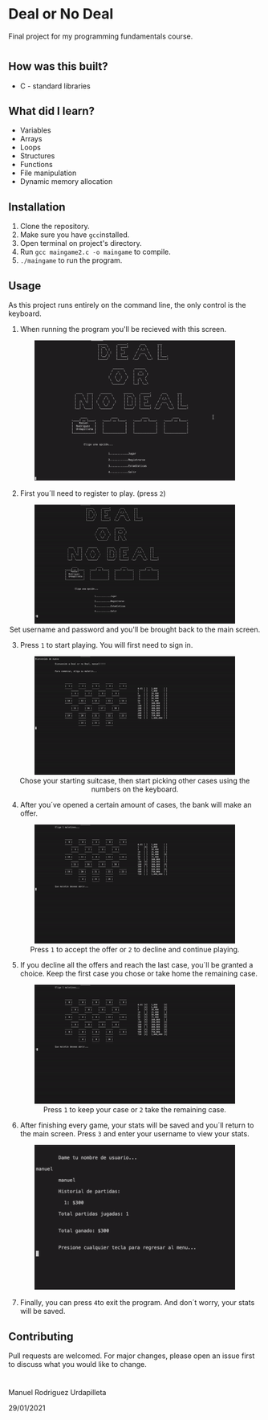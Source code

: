 # Deal or No Deal

Final project for my programming fundamentals course.
#

## How was this built?
- C - standard libraries

## What did I learn?
- Variables
- Arrays
- Loops
- Structures
- Functions
- File manipulation
- Dynamic memory allocation

## Installation

1. Clone the repository.
2. Make sure you have `gcc`installed.
3. Open terminal on project's directory.
4. Run `gcc maingame2.c -o maingame` to compile.
5. `./maingame` to run the program.

## Usage
As this project runs entirely on the command line, the only control is the keyboard.
1. When running the program you'll be recieved with this screen.

<p align="center">
  <img src="./resources/first-screen.png" alt="first-screen" width="400">
</p>

2. First you´ll need to register to play. (press `2`)

<p align="center">
  <img src="./resources/registration.gif" alt="registration" width="400">
  <br>
  Set username and password and you'll be brought back to the main screen.
</p>

3. Press `1` to start playing. You will first need to sign in.

<p align="center">
  <img src="./resources/fist-choice.gif" alt="first-choice" width="400">
  <br>
  Chose your starting suitcase, then start picking other cases using the numbers on the keyboard.
</p>

4. After you´ve opened a certain amount of cases, the bank will make an offer.

<p align="center">
  <img src="./resources/offer.gif" alt="offer" width="400">
  <br>
  Press <code>1</code> to accept the offer or <code>2</code> to decline and continue playing.
</p>

5. If you decline all the offers and reach the last case, you´ll be granted a choice. Keep the first case you chose or take home the remaining case.

<p align="center">
  <img src="./resources/final-offer.gif" alt="last-offer" width="400">
  <br>
  Press <code>1</code> to keep your case or <code>2</code> take the remaining case.
</p>

6. After finishing every game, your stats will be saved and you´ll return to the main screen. Press `3` and enter your username to view your stats. 

<p align="center">
  <img src="./resources/stats.png" alt="stats" width="400">
</p>

7. Finally, you can press `4`to exit the program. And don´t worry, your stats will be saved.

## Contributing
Pull requests are welcomed. For major changes, please open an issue first to discuss what you would like to change.

#
Manuel Rodriguez Urdapilleta
<p>29/01/2021</p>

